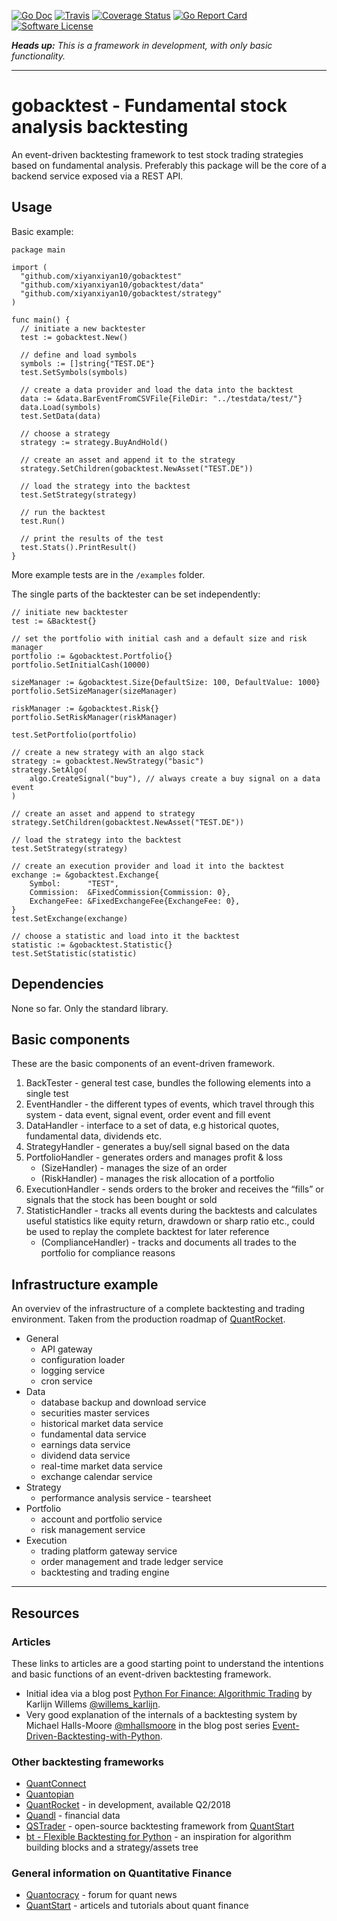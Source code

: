 [![Go Doc](https://img.shields.io/badge/godoc-reference-blue.svg?style=flat-square)](http://godoc.org/github.com/xiyanxiyan10/gobacktest)
[![Travis](https://img.shields.io/travis/xiyanxiyan10/gobacktest.svg?style=flat-square)](https://travis-ci.org/xiyanxiyan10/gobacktest)
[![Coverage Status](https://img.shields.io/coveralls/xiyanxiyan10/gobacktest/master.svg?style=flat-square)](https://coveralls.io/github/xiyanxiyan10/gobacktest?branch=master)
[![Go Report Card](https://goreportcard.com/badge/github.com/xiyanxiyan10/gobacktest?style=flat-square)](https://goreportcard.com/report/github.com/xiyanxiyan10/gobacktest)
[![Software License](https://img.shields.io/badge/license-MIT-brightgreen.svg?style=flat-square)](/LICENSE.md)

_**Heads up:** This is a framework in development, with only basic functionality._

---

# gobacktest - Fundamental stock analysis backtesting

An event-driven backtesting framework to test stock trading strategies based on fundamental analysis. Preferably this package will be the core of a backend service exposed via a REST API.

## Usage

Basic example:

```golang
package main

import (
  "github.com/xiyanxiyan10/gobacktest"
  "github.com/xiyanxiyan10/gobacktest/data"
  "github.com/xiyanxiyan10/gobacktest/strategy"
)

func main() {
  // initiate a new backtester
  test := gobacktest.New()

  // define and load symbols
  symbols := []string{"TEST.DE"}
  test.SetSymbols(symbols)

  // create a data provider and load the data into the backtest
  data := &data.BarEventFromCSVFile{FileDir: "../testdata/test/"}
  data.Load(symbols)
  test.SetData(data)

  // choose a strategy
  strategy := strategy.BuyAndHold()

  // create an asset and append it to the strategy
  strategy.SetChildren(gobacktest.NewAsset("TEST.DE"))
  
  // load the strategy into the backtest
  test.SetStrategy(strategy)

  // run the backtest
  test.Run()

  // print the results of the test
  test.Stats().PrintResult()
}
```

More example tests are in the `/examples` folder.

The single parts of the backtester can be set independently:

```golang
// initiate new backtester
test := &Backtest{}

// set the portfolio with initial cash and a default size and risk manager
portfolio := &gobacktest.Portfolio{}
portfolio.SetInitialCash(10000)

sizeManager := &gobacktest.Size{DefaultSize: 100, DefaultValue: 1000}
portfolio.SetSizeManager(sizeManager)

riskManager := &gobacktest.Risk{}
portfolio.SetRiskManager(riskManager)

test.SetPortfolio(portfolio)

// create a new strategy with an algo stack
strategy := gobacktest.NewStrategy("basic")
strategy.SetAlgo(
    algo.CreateSignal("buy"), // always create a buy signal on a data event
)

// create an asset and append to strategy
strategy.SetChildren(gobacktest.NewAsset("TEST.DE"))

// load the strategy into the backtest
test.SetStrategy(strategy)

// create an execution provider and load it into the backtest
exchange := &gobacktest.Exchange{
    Symbol:      "TEST",
    Commission:  &FixedCommission{Commission: 0},
    ExchangeFee: &FixedExchangeFee{ExchangeFee: 0},
}
test.SetExchange(exchange)

// choose a statistic and load into it the backtest
statistic := &gobacktest.Statistic{}
test.SetStatistic(statistic)
```

## Dependencies

None so far. Only the standard library.

## Basic components

These are the basic components of an event-driven framework.

1. BackTester - general test case, bundles the following elements into a single test
2. EventHandler - the different types of events, which travel through this system - data event, signal event, order event and fill event
3. DataHandler - interface to a set of data, e.g historical quotes, fundamental data, dividends etc.
4. StrategyHandler - generates a buy/sell signal based on the data
5. PortfolioHandler - generates orders and manages profit & loss
    + (SizeHandler) - manages the size of an order
    + (RiskHandler) - manages the risk allocation of a portfolio
6. ExecutionHandler - sends orders to the broker and receives the “fills” or signals that the stock has been bought or sold
7. StatisticHandler - tracks all events during the backtests and calculates useful statistics like equity return, drawdown or sharp ratio etc., could be used to replay the complete backtest for later reference
   + (ComplianceHandler) - tracks and documents all trades to the portfolio for compliance reasons

## Infrastructure example

An overviev of the infrastructure of a complete backtesting and trading environment. Taken from the production roadmap of [QuantRocket](https://www.quantrocket.com/#product-roadmap).

- General
  + API gateway
  + configuration loader
  + logging service
  + cron service
- Data
  + database backup and download service
  + securities master services
  + historical market data service
  + fundamental data service
  + earnings data service
  + dividend data service
  + real-time market data service
  + exchange calendar service
- Strategy
  + performance analysis service - tearsheet
- Portfolio
  + account and portfolio service
  + risk management service
- Execution
  + trading platform gateway service
  + order management and trade ledger service
  + backtesting and trading engine

---

## Resources

### Articles

These links to articles are a good starting point to understand the intentions and basic functions of an event-driven backtesting framework.

- Initial idea via a blog post [Python For Finance: Algorithmic Trading](https://www.datacamp.com/community/tutorials/finance-python-trading#backtesting) by Karlijn Willems [@willems_karlijn](https://twitter.com/willems_karlijn).
- Very good explanation of the internals of a backtesting system by Michael Halls-Moore [@mhallsmoore](https://twitter.com/mhallsmoore) in the blog post series [Event-Driven-Backtesting-with-Python](https://www.quantstart.com/articles/Event-Driven-Backtesting-with-Python-Part-I).

### Other backtesting frameworks

- [QuantConnect](https://www.quantconnect.com)
- [Quantopian](https://www.quantopian.com)
- [QuantRocket](https://www.quantrocket.com) - in development, available Q2/2018
- [Quandl](https://www.quandl.com) - financial data
- [QSTrader](https://www.quantstart.com/qstrader) - open-source backtesting framework from [QuantStart](https://www.quantstart.com)
- [bt - Flexible Backtesting for Python](http://pmorissette.github.io/bt/) - an inspiration for algorithm building blocks and a strategy/assets tree

### General information on Quantitative Finance

- [Quantocracy](http://quantocracy.com) - forum for quant news
- [QuantStart](https://www.quantstart.com) - articels and tutorials about quant finance
